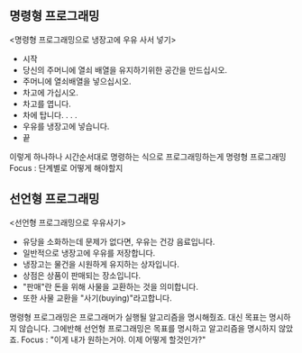 ## 명령형 프로그래밍

<명령형 프로그래밍으로 냉장고에 우유 사서 넣기>

- 시작
- 당신의 주머니에 열쇠 배열을 유지하기위한 공간을 만드십시오.
- 주머니에 열쇠배열을 넣으십시오.
- 차고에 가십시오.
- 차고를 엽니다.
- 차에 탑니다.
.
.
.
- 우유를 냉장고에 넣습니다.
- 끝

이렇게 하나하나 시간순서대로 명령하는 식으로 프로그래밍하는게 명령형 프로그래밍
Focus : 단계별로 어떻게 해야할지


## 선언형 프로그래밍

<선언형 프로그래밍으로 우유사기>

- 유당을 소화하는데 문제가 없다면, 우유는 건강 음료입니다.
- 일반적으로 냉장고에 우유를 저장합니다.
- 냉장고는 물건을 시원하게 유지하는 상자입니다.
- 상점은 상품이 판매되는 장소입니다.
- "판매"란 돈을 위해 사물을 교환하는 것을 의미합니다.
- 또한 사물 교환을 "사기(buying)"라고합니다.

명령형 프로그래밍은 프로그래머가 실행될 알고리즘을 명시해줬죠. 대신 목표는 명시하지 않습니다.
그에반해 선언형 프로그래밍은 목표를 명시하고 알고리즘을 명시하지 않았죠.
Focus : "이게 내가 원하는거야. 이제 어떻게 할것인가?"

